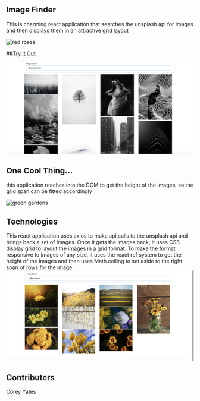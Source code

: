 ## Image Finder

This is charming react application that searches the unsplash api for images and then displays them in an attractive grid layout

![red roses](/assets/images/screenshot1.png)

##[Try it Out](https://cqyates.github.io/react-image-finder/)

![black and white](/assets/images/screenshot3.png)

## One Cool Thing...
this application reaches into the DOM to get the height of the images, so the grid span can be fitted accordingly

![green gardens](/assets/images/screenshot2.png)

## Technologies

This react application uses axios to make api calls to the unsplash api and brings back a set of images. Once it gets the images back, it uses CSS display grid to layout the images in a grid format.  To make the format responsive to images of any size, it uses the react ref system to get the height of the images and then uses Math.ceiling to set aside to the right span of rows for the image.
![yellow flowers](/assets/images/screenshot4.png)


## Contributers
 Corey Yates


